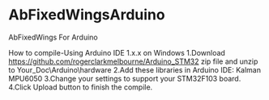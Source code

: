 # AbFixedWingsArduino
AbFixedWings For Arduino

How to compile-Using Arduino IDE 1.x.x on Windows
1.Download https://github.com/rogerclarkmelbourne/Arduino_STM32 zip file and unzip to Your_Doc\Arduino\hardware
2.Add these libraries in Arduino IDE:
  Kalman MPU6050
3.Change your settings to support your STM32F103 board.
4.Click Upload button to finish the compile.
